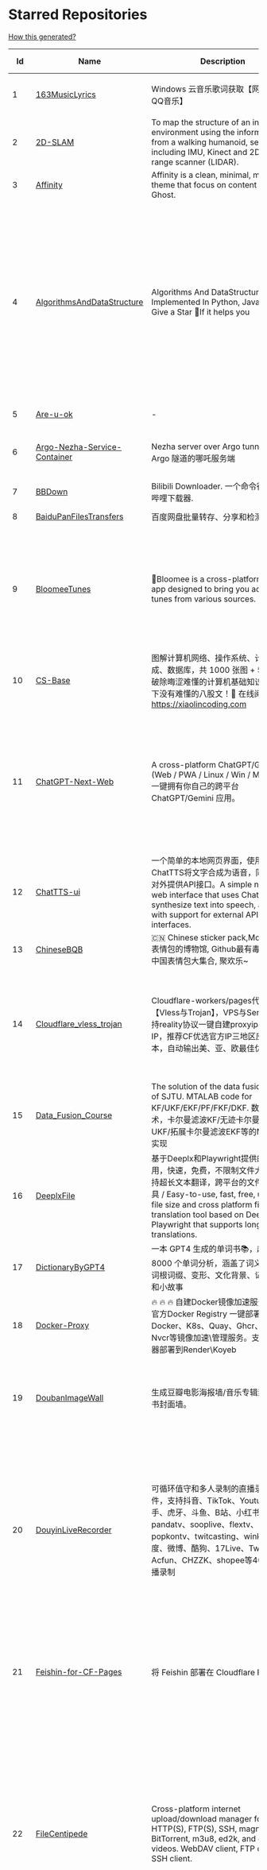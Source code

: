 # Starred Repositories  
[How this generated?](../master/USAGE.md)  
  
| Id 			| Name			| Description | Star Counts | Topics/Tags   | Last Updated 	|  
| ----------- | ----------- 	| ----------- | ----------- | ----------- 	| -----------   |  
|1|[163MusicLyrics](https://github.com/jitwxs/163MusicLyrics.git)|Windows 云音乐歌词获取【网易云、QQ音乐】|2171|neteasecloud, lyrics, 163music, srt, qqmusic|25-8-2024|  
|2|[2D-SLAM](https://github.com/Pontusun/2D-SLAM.git)|To map the structure of an indoor environment using the information from a walking humanoid, sensors including IMU, Kinect and 2D laser range scanner (LIDAR).|14||2-4-2015|  
|3|[Affinity](https://github.com/Showfom/Affinity.git)|Affinity is a clean, minimal, modern theme that focus on content for Ghost.|137|ghost, ghost-theme, ghost-themes|16-12-2019|  
|4|[AlgorithmsAndDataStructure](https://github.com/Py-Contributors/AlgorithmsAndDataStructure.git)|Algorithms And DataStructure Implemented In Python, Java & CPP, Give a Star 🌟If it helps you|947|data-structures, algorithms-and-data-structures, python-data-structures, python-algorithms, backtracking-algorithm, linkedlist, algorithm, cpp, python, algorithms, open-source, java, javascript, python3, computer-science|2-6-2024|  
|5|[Are-u-ok](https://github.com/AUK9527/Are-u-ok.git)|-|9529||13-8-2024|  
|6|[Argo-Nezha-Service-Container](https://github.com/fscarmen2/Argo-Nezha-Service-Container.git)|Nezha server over Argo tunnel 使用 Argo 隧道的哪吒服务端|682|nezha, probe, argo, cloudflared, paas, tunnel, vps|30-11-2024|  
|7|[BBDown](https://github.com/nilaoda/BBDown.git)|Bilibili Downloader. 一个命令行式哔哩哔哩下载器.|10041|downloader|27-11-2024|  
|8|[BaiduPanFilesTransfers](https://github.com/hxz393/BaiduPanFilesTransfers.git)|百度网盘批量转存、分享和检测工具|1514|baidu, gui, windows|25-10-2024|  
|9|[BloomeeTunes](https://github.com/HemantKArya/BloomeeTunes.git)|🌸Bloomee is a cross-platform music app designed to bring you ad-free tunes from various sources. 🌼🎵|471|android, android-app, bloc, flutter, flutter-apps, just-audio, music, music-player, saavn, youtube, downloader, spotify, music-client, windows, dart|27-11-2024|  
|10|[CS-Base](https://github.com/xiaolincoder/CS-Base.git)|图解计算机网络、操作系统、计算机组成、数据库，共 1000 张图 + 50 万字，破除晦涩难懂的计算机基础知识，让天下没有难懂的八股文！🚀 在线阅读：https://xiaolincoding.com  |14694|java, cpp, python, c, golang, linux, network, tcp|27-11-2024|  
|11|[ChatGPT-Next-Web](https://github.com/ChatGPTNextWeb/ChatGPT-Next-Web.git)|A cross-platform ChatGPT/Gemini UI (Web / PWA / Linux / Win / MacOS). 一键拥有你自己的跨平台 ChatGPT/Gemini 应用。|77375|chatgpt, nextjs, vercel, webui, cross-platform, tauri, tauri-app, react, desktop, gemini, fe, gemini-pro, gemini-server, gemini-ultra, ollama, groq, claude, calclaude, gpt-4o|28-11-2024|  
|12|[ChatTTS-ui](https://github.com/jianchang512/ChatTTS-ui.git)|一个简单的本地网页界面，使用ChatTTS将文字合成为语音，同时支持对外提供API接口。A simple native web interface that uses ChatTTS to synthesize text into speech, along with support for external API interfaces.|6319|tts, chattts|26-11-2024|  
|13|[ChineseBQB](https://github.com/zhaoolee/ChineseBQB.git)|🇨🇳 Chinese sticker pack,More joy / 表情包的博物馆, Github最有毒的仓库, 中国表情包大集合, 聚欢乐~|12278||29-9-2024|  
|14|[Cloudflare_vless_trojan](https://github.com/yonggekkk/Cloudflare_vless_trojan.git)|Cloudflare-workers/pages代理脚本【Vless与Trojan】，VPS与Serv00都支持reality协议一键自建proxyip与CF反代IP，推荐CF优选官方IP三地区应用脚本，自动输出美、亚、欧最佳优选IP|6384|cdn, vless, cloudflare-workers, xray, ygkkk, cloudflare-pages, cloudflare, trojan, clash-meta, sing-box, reality, serv00|8-12-2024|  
|15|[Data_Fusion_Course](https://github.com/ChangjingLiu/Data_Fusion_Course.git)|The solution of the data fusion  course of SJTU. MTALAB code for KF/UKF/EKF/PF/FKF/DKF. 数据融合技术，卡尔曼滤波KF/无迹卡尔曼滤波UKF/拓展卡尔曼滤波EKF等的MATLAB实现|73|kalman-filter, kalman|9-7-2023|  
|16|[DeeplxFile](https://github.com/infrost/DeeplxFile.git)|基于Deeplx和Playwright提供的简单易用，快速，免费，不限制文件大小，支持超长文本翻译，跨平台的文件翻译工具 / Easy-to-use, fast, free, unlimited file size and cross platform file translation tool based on Deeplx & Playwright that supports long text translations.|614||20-11-2024|  
|17|[DictionaryByGPT4](https://github.com/Ceelog/DictionaryByGPT4.git)|一本 GPT4 生成的单词书📚，超过 8000 个单词分析，涵盖了词义、例句、词根词缀、变形、文化背景、记忆技巧和小故事|3899|gpt-4, gpt4|14-10-2024|  
|18|[Docker-Proxy](https://github.com/dqzboy/Docker-Proxy.git)|🔥 🔥 🔥 自建Docker镜像加速服务，基于官方Docker  Registry 一键部署Docker、K8s、Quay、Ghcr、Mcr、Nvcr等镜像加速\管理服务。支持免服务器部署到Render\Koyeb|2194|docker-proxy, docker-registry, gcr-registry|8-12-2024|  
|19|[DoubanImageWall](https://github.com/icue/DoubanImageWall.git)|生成豆瓣电影海报墙/音乐专辑封面墙/图书封面墙。|212|douban, douban-movie, douban-music, douban-crawler, douban-spider, douban-book|15-8-2024|  
|20|[DouyinLiveRecorder](https://github.com/ihmily/DouyinLiveRecorder.git)|可循环值守和多人录制的直播录制软件，支持抖音、TikTok、Youtube、快手、虎牙、斗鱼、B站、小红书、pandatv、sooplive、flextv、popkontv、twitcasting、winktv、百度、微博、酷狗、17Live、Twitch、Acfun、CHZZK、shopee等40+平台直播录制|5161|douyin-live, video-downloader, douyin-api, douyulive, live-recorder, spider, douyin, tiktok, flextv, twitcasting, pandatv, douyu, huya, weibo-live, twitch, showroom-live, acfun-live, sooplive, shopee-live, youtube|3-12-2024|  
|21|[Feishin-for-CF-Pages](https://github.com/GenshinMinecraft/Feishin-for-CF-Pages.git)|将 Feishin 部署在 Cloudflare Pages 上|16|cloudflare, cloudflare-pages, jellyfin, jellyfin-client, jellyfin-web, music-library, music-player, navidrome, navidrome-client|5-10-2024|  
|22|[FileCentipede](https://github.com/filecxx/FileCentipede.git)|Cross-platform internet upload/download manager for HTTP(S), FTP(S), SSH, magnet-link, BitTorrent, m3u8, ed2k, and online videos.  WebDAV client, FTP client, SSH client.|9395|bittorrent-client, download-manager, download-videos, bt, magnet, libtorrent, http-client, ftp-client, download, video-downloader, stream-downloader, torrent, qbittorrent, transmission, webdav-client, ssh-client, m3u8, remote-download, qt|7-12-2024|  
|23|[FileCodeBox](https://github.com/vastsa/FileCodeBox.git)|文件快递柜-匿名口令分享文本，文件，像拿快递一样取文件（FileCodeBox - File Express Cabinet - Anonymous Passcode Sharing Text, Files, Like Taking Express Delivery for Files）|4343|python, anonymous, fastapi, tool, filecodebox|1-12-2024|  
|24|[FreeControl](https://github.com/pdone/FreeControl.git)|在PC上控制Android设备|2025|android, adb, scrcpy|26-11-2024|  
|25|[GoMusic](https://github.com/Bistutu/GoMusic.git)|迁移网易云/QQ音乐歌单至 Apple/Youtube/Spotify Music|968||4-10-2024|  
|26|[HackSTLinkUpgrade](https://github.com/armink/HackSTLinkUpgrade.git)|暴力升级你的 ST-Link 及 STM32CubeIDE|100|st-link, stm32, stcubeide, cubeide|4-12-2022|  
|27|[IPDB](https://github.com/ymyuuu/IPDB.git)|Cloudflare反代优选IP库|1582||8-12-2024|  
|28|[Implementation-of-Hector-SLAM-and-Autonomous-Navigation](https://github.com/Badri-R-S/Implementation-of-Hector-SLAM-and-Autonomous-Navigation.git)|Designed a mobile robot controlled using Raspberry Pi. Used hector mapping and AMCL to map the environment and localize the robot. Dijkstra Algorithm was used to autonomously navigate the robot.|2|amcl, hector-slam, ros, slam|13-11-2022|  
|29|[InnerTune](https://github.com/z-huang/InnerTune.git)|A Material 3 YouTube Music client for Android|4895|music, music-player, youtube, android, youtube-music, material-design, materialyou, innertube|29-10-2024|  
|30|[Matsuri](https://github.com/MatsuriDayo/Matsuri.git)|Matsuri (茉莉) / V2Ray / universal proxy toolchain for Android / Fork of SagerNet|2535|android, shadowsocks, v2ray, anticensorship|30-6-2023|  
|31|[MixTeX-Latex-OCR](https://github.com/RQLuo/MixTeX-Latex-OCR.git)|MixTeX multimodal LaTeX, ZhEn, and, Table OCR. It performs efficient CPU-based inference in a local offline on Windows.|918|computer-vision, deep-learning, latex, machine-learning, ocr, onnx, python|6-12-2024|  
|32|[Motrix](https://github.com/agalwood/Motrix.git)|A full-featured download manager.|45998|motrix, aria2, download-manager, macos, windows, linux, bittorrent, magnet, electron, bt, mac, download, torrent|7-6-2023|  
|33|[MouseClickTool](https://github.com/lalakii/MouseClickTool.git)|简单好用的鼠标连点器，体积小巧，性能好好的~鼠标连点器，当前版本体积仅16KB。https://mouseclicktool.sourceforge.io/|407|mouseclick, mouse, mouseclicker, autoclicker, mouseclicktool|26-10-2024|  
|34|[NaiveProxy-yg](https://github.com/yonggekkk/NaiveProxy-yg.git)|NaiveProxy多功能一键脚本，全网独家的多端口复用功能、自定义伪装站|317|acme, naiveproxy, warp, ygkkk|18-12-2023|  
|35|[NotionNext](https://github.com/tangly1024/NotionNext.git)|使用 NextJS + Notion API 实现的，支持多种部署方案的静态博客，无需服务器、零门槛搭建网站，为Notion和所有创作者设计。 (A static blog built with NextJS and Notion API, supporting multiple deployment options. No server required, zero threshold to set up a website. Designed for Notion and all creators.)|8055|tailwindcss, vercel, nextjs, react, blog, notion, zeabur|7-12-2024|  
|36|[Oracle-server-keep-alive-script](https://github.com/spiritLHLS/Oracle-server-keep-alive-script.git)|服务器资源占用脚本(甲骨文服务器保活脚本)(Oracle Server Keep Alive Script)|1709|alive, centos, debian, oracle, redhat, server, ubuntu, bash, oracle-cloud, dynamic, speedtest-cli, speedtest-go|22-10-2023|  
|37|[Oracle_OneKey_Active](https://github.com/Mrmineduce21/Oracle_OneKey_Active.git)|为了应对甲骨文最新回收机制而作的垃圾脚本|304||15-3-2023|  
|38|[PDFMathTranslate](https://github.com/Byaidu/PDFMathTranslate.git)|PDF scientific paper translation with preserved formats - 基于 AI 完整保留排版的 PDF 文档全文双语翻译，支持 Google/DeepL/Ollama/OpenAI 等服务，提供 CLI/GUI/Docker|3887|chinese, latex, pdf, translation, korean, english, japanese, openai, pdf2zh, russian|8-12-2024|  
|39|[PT-Plugin-Plus](https://github.com/pt-plugins/PT-Plugin-Plus.git)|PT 助手 Plus，为 Microsoft Edge、Google Chrome、Firefox 浏览器插件（Web Extensions），主要用于辅助下载 PT 站的种子。|7041|chrome-extension, firefox-addon, web-extension, edge-extension|3-10-2024|  
|40|[PathPlanning](https://github.com/zhm-real/PathPlanning.git)|Common used path planning algorithms with animations.|8122|astar, anytime-repairing-astar, learning-realtime-astar, realtime-adaptive-astar, lifelong-planning-astar, dstar, dstar-lite, anytime-dstar, rrt, rrt-star, rrt-connect, dynamic-rrt, extended-rrt, informed-rrt-star, fast-marching-trees, rrt-star-smart, batch-informed-trees, path-planning|14-12-2020|  
|41|[ROS-Autonomous-Robot](https://github.com/Abinay-Brown/ROS-Autonomous-Robot.git)|Autonomous Differential Drive Robot equipped with LIDAR AND IMU uses Hector-SLAM for mapping and ROS Navigation Stack to navigate autonomously|9||27-7-2023|  
|42|[Rin](https://github.com/openRin/Rin.git)|⚡Dynamic blog based on Cloudflare Pages + Workers + D1 + R2|1599|blog, bun, bunjs, framework, web, cloudflare, cloudflare-workers, elysiajs, react|6-12-2024|  
|43|[STranslate](https://github.com/ZGGSONG/STranslate.git)|A ready-to-use, ready-to-go translation ocr tool developed by WPF/WPF 开发的一款即开即用、即用即走的翻译、OCR工具|2202|deepl, wpf, mvvm, bing, openai, ocr, paddleocr, stranslate|7-12-2024|  
|44|[Shadowrocket-ADBlock-Rules](https://github.com/h2y/Shadowrocket-ADBlock-Rules.git)|提供多款 Shadowrocket 规则，带广告过滤功能。用于 iOS 未越狱设备选择性地自动翻墙。|15683|shadowrocket, surge, gfw, shadowsocks, shadowsocksr, ssr, proxy|12-4-2021|  
|45|[SteamTools](https://github.com/BeyondDimension/SteamTools.git)|🛠「Watt Toolkit」是一个开源跨平台的多功能 Steam 工具箱。|20531|steam, csharp, dotnet, wpf, mvvm, xaml, avalonia, avaloniaui, dotnetcore, cross-platform, steamtools, linux-app, windows-app, macos-app, ios-app, android-app, crossplatform|2-12-2024|  
|46|[TVBox](https://github.com/2hacc/TVBox.git)|TVBox 网络接口，更新速度快，接口访问速度快且稳定！|4968|tvbox|14-11-2024|  
|47|[Telegraph-Image](https://github.com/cf-pages/Telegraph-Image.git)|Image Hosting solution, Flickr/imgur alternative, make it easy for users to share their images. Using Cloudflare Pages and Telegraph.|3447|cloudflare, cloudflare-pages, flickr, image, image-host, image-hosting, image-sharing, imgur, serverless, telegraph, upload-images|4-12-2024|  
|48|[ToastFish](https://github.com/Uahh/ToastFish.git)|一个利用摸鱼时间背单词的软件。|5570||27-1-2023|  
|49|[Umi-OCR](https://github.com/hiroi-sora/Umi-OCR.git)|OCR software, free and offline. 开源、免费的离线OCR软件。支持截屏/批量导入图片，PDF文档识别，排除水印/页眉页脚，扫描/生成二维码。内置多国语言库。|27782|paddleocr, ocr, ocr-python, umi-ocr, qml, qt, screenshot|18-10-2024|  
|50|[UnblockNeteaseMusic](https://github.com/nondanee/UnblockNeteaseMusic.git)|Revive unavailable songs for Netease Cloud Music|17442|netease-cloud-music, unblocker, proxy-server|22-12-2020|  
|51|[VipVideo](https://github.com/iodefog/VipVideo.git)|各大网站vip视频、世界杯直播（CCTV5）免费观看 - Mac版。付费电影，VIP会员剧等，去广告播放。自用视频或者电影URL，音乐破解URL，CCTV等电视播放URL，爱奇艺、腾讯视频、芒果视频、bilibili、美剧、韩剧、日剧、音乐破解|3175||18-1-2023|  
|52|[WorkerVless2sub](https://github.com/cmliu/WorkerVless2sub.git)|这个是一个将 Cloudflare Workers - VLESS 搭配 自建优选域名 的 订阅生成器|3961||8-12-2024|  
|53|[X-TRACK](https://github.com/FASTSHIFT/X-TRACK.git)|A GPS bicycle speedometer that supports offline maps and track recording |5594|gps, gps-tracking, bicycle, speedometer, offline-maps, mcu, lvgl, mvp, gpx|11-11-2024|  
|54|[Y-TOC](https://github.com/struy-cn/Y-TOC.git)|-|105||24-3-2024|  
|55|[YYeTsBot](https://github.com/tgbot-collection/YYeTsBot.git)|🎬 人人影视 机器人和网站，包含人人影视全部资源以及众多网友的网盘分享|14392|yyets, telegram-bot, movies, tv-shows, bot, zimuxia|7-12-2024|  
|56|[alidrive-uploader-for-baota](https://github.com/aoaostar/alidrive-uploader-for-baota.git)|阿里云盘上传宝塔插件|100||28-7-2022|  
|57|[aliyundrive-webdav](https://github.com/messense/aliyundrive-webdav.git)|阿里云盘 WebDAV 服务|9630|aliyundrive, aliyundrive-client, webdav-server, openwrt-package, luci-app|23-7-2024|  
|58|[aria2](https://github.com/aria2/aria2.git)|aria2 is a lightweight multi-protocol & multi-source, cross platform download utility operated in command-line. It supports HTTP/HTTPS, FTP, SFTP, BitTorrent and Metalink.|36102|cpp11, http, ftp, sftp, bittorrent, rpc, download, metalink|30-6-2024|  
|59|[awesome-cloudflare](https://github.com/zhuima/awesome-cloudflare.git)|⛅️ 精选的 Cloudflare 工具、开源项目、指南、博客和其他资源列表。/ ⛅️ A curated list of Cloudflare tools, open source projects, guides, blogs and other resources.|8930||14-11-2024|  
|60|[awesome-english-ebooks](https://github.com/hehonghui/awesome-english-ebooks.git)|经济学人(含音频)、纽约客、卫报、连线、大西洋月刊等英语杂志免费下载,支持epub、mobi、pdf格式, 每周更新|22349|download, ebooks, economist, economist-ebooks, new-yorker, pdf|6-12-2024|  
|61|[awesome-social-media-downloader](https://github.com/DangJin/awesome-social-media-downloader.git)|👿 收录了一些能够免费下载油管、B 站、抖音等平台视频的下载工具。Some download tools that can freely download videos from platforms such as YouTube, Bilibili, Douyin, etc. have been included.|1135|downloader, bilibili-download, iqiyi, video, youku, youtube-dl|24-6-2024|  
|62|[awesome-testflight-link](https://github.com/pluwen/awesome-testflight-link.git)|Collection of Testflight public app link（iOS/iPad OS/macOS）。|3780|testflight, app, collection, ios, iphone, ipad, macos|8-12-2024|  
|63|[awesome-toolbox-chinese](https://github.com/bestxtools/awesome-toolbox-chinese.git)|🧰 优秀工具箱集合 - 收集，推荐好用、优秀的工具箱。工具箱大全。  https://awesome-toolbox-chinese.bestxtools.com/   https://😎🧰.bestxtools.com/|1015|toolbox, toolboxes, tools, awesome-list, awesome, awesome-toolbox, awesome-tools, online-tools, online-tools-websites, bestxtools|28-8-2023|  
|64|[bili2text](https://github.com/lanbinshijie/bili2text.git)|Bilibili视频转文字，一步到位，输入链接即可使用|638||7-11-2024|  
|65|[biliup](https://github.com/biliup/biliup.git)|全自动录播、直播录制、分p投稿工具，支持twitch、ytb频道搬运。|3519|bilibili, huya, douyu, douyin, bilibiliupload, youtube, twitch, downloader, download|25-11-2024|  
|66|[cashbook](https://github.com/dingdangdog/cashbook.git)|Docker部署的Web记账本。|80|cashbook, web, docker, ledger|30-11-2024|  
|67|[clash-verge-rev](https://github.com/clash-verge-rev/clash-verge-rev.git)|Continuation of Clash Verge - A Clash Meta GUI based on Tauri (Windows, MacOS, Linux)|41315|clash, clash-meta, clash-verge, linux, mac, tauri-app, windows, mihomo|1-12-2024|  
|68|[cloudflare](https://github.com/ip-scanner/cloudflare.git)|-|3708||14-2-2024|  
|69|[cloudflare_temp_email](https://github.com/dreamhunter2333/cloudflare_temp_email.git)|CloudFlare free temp domain email 免费收发 临时域名邮箱 支持附件 IMAP SMTP TelegramBot|2768|cloudflare-email, cloudflare-pages, cloudflare-workers, email, free|3-12-2024|  
|70|[dijkstras-algorithm](https://github.com/mburst/dijkstras-algorithm.git)|Implementations of Dijkstra's shortest path algorithm in different languages|531||21-2-2023|  
|71|[echarts](https://github.com/apache/echarts.git)|Apache ECharts is a powerful, interactive charting and data visualization library for browser|60853|echarts, data-visualization, charts, charting-library, visualization, apache, data-viz, canvas, svg|29-11-2024|  
|72|[eno-music](https://github.com/cloudflypeng/eno-music.git)|-|520||1-12-2024|  
|73|[extract_forward_tgbot](https://github.com/AhFeil/extract_forward_tgbot.git)|存储转发给它的消息，并能推送到网页，方便查看编辑信息，附带拼接图片、视频转 GIF 功能。 Store the messages forwarded to it, and be able to push them to the web page, for easy viewing and editing of the information.|108|python3, telegram-bot|22-6-2024|  
|74|[fideo-live-record](https://github.com/chenfan0/fideo-live-record.git)|A convenient live broadcast recording software! Supports Tiktok, Youtube, Twitch, Bilibili, Bigo!(一款方便的直播录制软件! 支持tiktok, youtube, twitch, 抖音，虎牙，斗鱼，快手，微博，网易cc，bilibili，花椒, 淘宝, 京东) |1213|douyin, douyu, ffmpeg, live-record, mac, tiktok, twitch, window, youtube, bigo, taobao, weibo, huya|5-11-2024|  
|75|[free](https://github.com/freefq/free.git)|翻墙、免费翻墙、免费科学上网、免费节点、免费梯子、免费ss/v2ray/trojan节点、蓝灯、谷歌商店、翻墙梯子|37080|fanqiang, v2ray, lantern, trojan, freefq, gfw, vmess, bulink, vpn, shadowsocks|6-2-2024|  
|76|[fuck-paywall](https://github.com/BoogalooLi/fuck-paywall.git)|去掉华尔街日报和经济学人的付费墙。remove the paywalls of The Wallstreet Journal & The Economist.|422||29-6-2019|  
|77|[fusion](https://github.com/0x2E/fusion.git)|A lightweight, self-hosted friendly RSS aggregator and reader|1126|rss, rss-aggregator, rss-reader, self-hosted|29-9-2024|  
|78|[get_jobs](https://github.com/loks666/get_jobs.git)|💼【AI找工作助手】全平台自动投简历脚本：(boss、前程无忧、猎聘、拉勾、智联招聘)|883|resume, submit, voluntarily|8-12-2024|  
|79|[get_subscribe](https://github.com/ermaozi/get_subscribe.git)|✈️ 免费机场  / 免费VPN -> 自动获取免 clash/v2ray/trojan/sr/ssr 订阅链接，间隔12小时持续更新   科学上网   翻墙|7059|clash, v2ray, trojan, trojan-go, sr, ssr, android, vpn|8-12-2024|  
|80|[halo](https://github.com/halo-dev/halo.git)|强大易用的开源建站工具。|34243|halo, cms, halocms, content-management-system, blog, blog-engine|5-12-2024|  
|81|[haoruanfenxiang](https://github.com/yoyodadada/haoruanfenxiang.git)|好软分享|4377||30-11-2024|  
|82|[hector_slam_Ceres](https://github.com/wenbowen123/hector_slam_Ceres.git)|"Localization and Perception for Control and Decision-Making of a Low-Speed Autonomous Shuttle in a Campus Pilot Deployment." SAE International Journal of Connected and Automated Vehicles 1, no. 12-01-02-0003 (2018).|23|slam, robotics, self-driving-car, ceres-solver|21-4-2019|  
|83|[hexo](https://github.com/hexojs/hexo.git)|A fast, simple & powerful blog framework, powered by Node.js.|39656|hexo, javascript, nodejs, static-site-generator, typescript|14-10-2024|  
|84|[hexo-pro](https://github.com/wuzheng228/hexo-pro.git)|-|68||5-11-2024|  
|85|[hexo.github.io](https://github.com/wuhu-pig/hexo.github.io.git)|-|1||27-8-2024|  
|86|[html5-speedtest](https://github.com/insoxin/html5-speedtest.git)|一个基于HTML5的Speedtest 开源速度测试(服务器网速)只有9kb的精简汉化|112|html5-speedtest, speedtest|20-9-2019|  
|87|[iptv-sources](https://github.com/wuhu-pig/iptv-sources.git)|自动抓取更新iptv源 Autoupdate iptv sources|1||17-12-2023|  
|88|[iptv-sources](https://github.com/HerbertHe/iptv-sources.git)|Autoupdate iptv sources|6761|iptv, iptv-channels, iptv-m3u, m3u, kodi, tvbox, diyp, docker|21-11-2024|  
|89|[jpg2gif](https://github.com/hellodk34/jpg2gif.git)|把telegram导出的jpg/jpeg/png静态表情图片转换成微信能够导入的.gif文件|122|sticker, stickers, telegram|10-4-2024|  
|90|[keyword_alert_bot](https://github.com/Hootrix/keyword_alert_bot.git)|telegram keyword alert bot ⏰|267|telegram-bot, bot, python, telegram, docker, sqlite|11-7-2024|  
|91|[live](https://github.com/wwb521/live.git)|更新高质量电视直播源，欢迎大家使用，永久免费|1995||30-11-2024|  
|92|[lottie-converter](https://github.com/ed-asriyan/lottie-converter.git)|Converts Lottie Animations (.json / .lottie) and Telegram stickers (*.tgs) to GIF / PNG / APNG / WEBP / WEBM|837|tgs, telegram, gif, sticker, lottie, stickers, animated-stickers, gifski, webp, apng, png, tgs-to-apng, tgs-to-gif, tgs-to-png, tgs-to-webp, lottie-to-apng, lottie-to-gif, lottie-to-webp, lottie-to-webm, webm|29-9-2024|  
|93|[matlab_motion_planning](https://github.com/ai-winter/matlab_motion_planning.git)|Motion planning and Navigation of AGV/AMR：matlab implementation of Dijkstra, A*, Theta*, JPS, D*, LPA*, D* Lite, RRT, RRT*, RRT-Connect, Informed RRT*, ACO, Voronoi, PID, LQR, MPC, APF, RPP, DWA, DDPG, Bezier, B-spline, Dubins, Reeds-Shepp etc.|345|a-star, d-star, dijkstra, dynamic-window-approach, informed-rrt-star, jump-point-search, motion-planning, rrt, rrt-connect, rrt-star, ant-colony-optimization, pid-control, voronoi, theta-star, artificial-potential-field, lqr-controller, mpc-control|8-2-2024|  
|94|[mdx-notes](https://github.com/maqi1520/mdx-notes.git)|⛷ Cross-platform note-taking software, public layout editor, using MDX ⛷ 跨平台笔记软件，公众号排版编辑器，使用MDX来排版|1096|mdx, markdown-editor, markdown, nextjs, note-taking, notes|27-10-2024|  
|95|[mihomo](https://github.com/MetaCubeX/mihomo.git)|A simple Python Pydantic model for Honkai: Star Rail parsed data from the Mihomo API.|17125|honkai-star-rail, mihomo, python, star-rail-api|20-10-2024|  
|96|[n8n](https://github.com/n8n-io/n8n.git)|Free and source-available fair-code licensed workflow automation tool. Easily automate tasks across different services.|50878|automation, automated, ipaas, n8n, workflow, typescript, node, self-hosted, integrations, workflow-automation, cli, development, docker, low-code, low-code-development-platform, data-flow, integration-framework, apis, low-code-platform, no-code|6-12-2024|  
|97|[nekoray](https://github.com/MatsuriDayo/nekoray.git)|Qt based cross-platform GUI proxy configuration manager (backend: sing-box)|13601|linux, proxy, qt, shadowsocks, sing-box, trojan, v2ray, vless, vmess, windows|9-10-2024|  
|98|[new-pac](https://github.com/Alvin9999/new-pac.git)|翻墙-科学上网、自由上网、免费科学上网、免费翻墙、油管youtube/视频下载、fanqiang、软件、VPN、一键翻墙浏览器，vps一键搭建翻墙服务器脚本/教程，免费shadowsocks/ss/ssr/v2ray/goflyway账号/节点，翻墙梯子，电脑、手机、iOS、安卓、windows、Mac、Linux、路由器翻墙、科学上网、youtube视频下载、youtube油管镜像/免翻墙网站、美区apple id共享账号|56109|fanqiang, free-ssr, free-ss, ssr, shadowsocks, v2ray, gfw, shadowsocksr, ss, vmess, brook, goflyway, naiveproxy, freegate, kcptun, trojan, vpn, lantern|8-12-2024|  
|99|[ollama](https://github.com/ollama/ollama.git)|Get up and running with Llama 3.2, Mistral, Gemma 2, and other large language models.|101322|llama, llm, llama2, llms, go, golang, ollama, mistral, gemma, llama3, llava, phi3, gemma2|8-12-2024|  
|100|[ott](https://github.com/jianchang512/ott.git)|Api tool for local offline text translation supporting multiple languages/支持多语言的本地离线文字翻译api|453|translate, translation, translator|4-11-2024|  
|101|[pdf2docxserver](https://github.com/infrost/pdf2docxserver.git)|A server app to convert pdf to docx based on pdf2docx/ 基于 pdf2docx 将 pdf 转换为 docx 的服务程序|28||1-9-2024|  
|102|[plugins](https://github.com/typecho-fans/plugins.git)|Typecho Fans插件作品目录|1769|typecho, typecho-plugin, php, javascript|31-8-2024|  
|103|[qrcp](https://github.com/claudiodangelis/qrcp.git)|:zap: Transfer files over wifi from your computer to your mobile device by scanning a QR code without leaving the terminal.|10022|utility, golang, qrcode, cli, command-line|1-9-2024|  
|104|[radishes](https://github.com/radishes-music/radishes.git)|Cross-platform copyright-free music platform（跨平台的无版权的音乐平台）. 支持 windows / macos / linux / web|1105|radishes, music, electron, vue3, typescript, id3-writer, id3-reader, music-player, unblock, vip|26-5-2024|  
|105|[reference](https://github.com/jaywcjlove/reference.git)|为开发人员分享快速参考备忘清单(速查表)|12412|javascript, docker, npm, npm-package, semver, toml, typescript, cheatsheet, references, reactjs|24-11-2024|  
|106|[reinstall](https://github.com/bin456789/reinstall.git)|一键DD/重装脚本 (One-click reinstall OS on VPS)|3090|reinstall, vps, netboot, netinstall, boot, distro, grub, linux, operating-systems, os, windows, netinst, installer, iso, liveos, shell-script, alpine, alpine-linux, linux-distribution|6-12-2024|  
|107|[robot_pose_ekf](https://github.com/ros-planning/robot_pose_ekf.git)|robot_pose_ekf package for ROS Melodic and later|287||2-3-2021|  
|108|[robot_pose_ekf](https://github.com/udacity/robot_pose_ekf.git)|The robot_pose_ekf ROS package applies sensor fusion on the robot IMU and odometry values to estimate its 3D pose.|379||8-12-2021|  
|109|[robot_pose_ekf_learning](https://github.com/WinDistance/robot_pose_ekf_learning.git)|robot_pose_ekf 注释|5||20-11-2019|  
|110|[robot_pose_ekf_study](https://github.com/qianlima8888/robot_pose_ekf_study.git)|对ros下的robot_pose_ekf包源码依照个人理解添加注释|3||17-4-2019|  
|111|[rrt-algorithms](https://github.com/motion-planning/rrt-algorithms.git)|n-dimensional RRT, RRT* (RRT-Star)|636|geometry, rrt, rrt-star, algorithm, algorithms, random, motion-planning, tree|20-5-2024|  
|112|[scoutrobot](https://github.com/abelmeadows/scoutrobot.git)|We have successfully implemented the autonomous navigation of UAV with our custom python node using LiDAR ; 2D mapping with Hector SLAM and 3D mapping using Octomap algorithms in the ROS simulation environment. We also implemented an algorithm to manage the battery life of the UAV though which the UAV can use to return home when the battery-level drops down to a certain percentage.|53||27-4-2019|  
|113|[server](https://github.com/screego/server.git)|screen sharing for developers https://screego.net/|8024|webrtc, screensharing-tool, privacy, selfhosted, docker, go|7-12-2024|  
|114|[shuyuan](https://github.com/shidahuilang/shuyuan.git)|阅读书源-香色闺阁+阅读3.0书源+源阅读+爱阅书香+千阅+花火阅读+读不舍手+番茄+喜马拉雅IPTV源+IPA巨魔应用=自动更新|6033|xiangsegige, reader, shuyuan, yuedu, aiyueshuxiang, yuanyuedu, iptv, ipa, trollstore, tts|7-12-2024|  
|115|[sing-box-yg](https://github.com/yonggekkk/sing-box-yg.git)|sing-box精装桶一键脚本【Hysteria2、Tuic5、Vless-reality、Vmess-ws/argo】：支持alpine系统、自签/acme双证书切换、Argo固定临时双隧道（可共存）、Psiphon赛风VPN（30个国家）分流功能；附singbox电脑网页客户端下载|2513|argo, clash-meta, hysteria2, sing-box, v2rayn, openclash, shadowrocket, cloudflared, acme, telegram-bot, geosite, v2ray, xray, tuic, warp, alpine, oblivion, psiphon|6-12-2024|  
|116|[sshwifty](https://github.com/nirui/sshwifty.git)|Web SSH & Telnet (WebSSH & WebTelnet client) 🔮|2476|webssh, webssh2, webtelnet, telnet, ssh|11-10-2024|  
|117|[starred-repo-toc](https://github.com/yks0000/starred-repo-toc.git)|Generates Markdown table for all Starred Repositories by a GitHub user.|39|starred-repositories, starred|8-12-2024|  
|118|[subconverter](https://github.com/tindy2013/subconverter.git)|Utility to convert between various subscription format|13462|clash, clashr, surge, quantumult, quantumultx, surfboard, v2ray, ss, ssr, regular-expression, gist, emoji, rename, subconverter|28-11-2024|  
|119|[tdl](https://github.com/iyear/tdl.git)|📥 A Telegram toolkit written in Golang|4569|telegram, downloader, telegram-api, download, bash, telegram-bot, telegram-userbot|2-12-2024|  
|120|[telegram_media_downloader](https://github.com/tangyoha/telegram_media_downloader.git)|基于Dineshkarthik的项目， 电报视频下载，电报资源下载，跨平台，支持web查看下载进度 ，支持bot下发指令下载，支持下载已经加入的私有群但是限制下载的资源， telegram media download,Download media files from a telegram conversation/chat/channel up to 2GiB per file|2611|media-downloader, flask, cross-platform, downloader, telegram-bot, cosplatfrom|4-9-2024|  
|121|[tgState](https://github.com/csznet/tgState.git)|使用Telegram作为存储的文件外链系统，不限制文件大小和格式。|904|go, golang, telegram, telegram-bot, file, file-sharing, file-upload, filesystem, images, imageserver, img, storage, storage-api, storage-service, telegram-api, telegram-bot-api, telegrambot, vercel|18-4-2024|  
|122|[translators](https://github.com/zotero/translators.git)|Zotero Translators|1313||6-12-2024|  
|123|[v2rayN](https://github.com/2dust/v2rayN.git)|A GUI client for Windows and Linux, support Xray core and sing-box-core and others|71184|windows, proxy, socks5, shadowsocks, trojan, v2ray, v2fly, xray, vmess, vless, xtls|8-12-2024|  
|124|[vaultwarden](https://github.com/dani-garcia/vaultwarden.git)|Unofficial Bitwarden compatible server written in Rust, formerly known as bitwarden_rs|39697|vaultwarden, bitwarden, rust, docker, rocket, hacktoberfest, bitwarden-rs|6-12-2024|  
|125|[vps-inventory-monitoring](https://github.com/546669204/vps-inventory-monitoring.git)|VPS库存监控系统 --- 实时把握库存信息|329||8-7-2019|  
|126|[warp-yg](https://github.com/yonggekkk/warp-yg.git)|warp多功能一键脚本，支持warp-go与wgcf切换，无限生成warp配置文件，支持升级warp+、warp团队账户，查看VPS本地IP、netflix、chatgpt解锁状态|3749|netflix, warp, warp-go, wgcf, cloudflare, ygkkk, chatgpt, socks5-proxy, warp-cli, vpn, endpoint, replit, wireguard|24-9-2024|  
|127|[wifi-cracking](https://github.com/brannondorsey/wifi-cracking.git)|Crack WPA/WPA2 Wi-Fi Routers with Airodump-ng and Aircrack-ng/Hashcat|11470|wifi, wpa2-cracking, aircrack-ng, hashcat, hacking, tutorial, cracking, password-cracking|18-5-2018|  
|128|[x-ui-yg](https://github.com/yonggekkk/x-ui-yg.git)|x-ui精简修改版脚本，集成argo固定临时双隧道（可共存）、Psiphon赛风VPN（30个国家）分流功能，支持部分节点聚合订阅、sing-box订阅、clash-meta订阅的配置输出|2112|x-ui, xray-core, socks5, wireguard, chatgpt, warp, argo, cloudflared, clash-meta, sing-box, alpine, httpupgrade, splithttp, oblivion, psiphon|6-12-2024|  
|129|[xiaomusic](https://github.com/hanxi/xiaomusic.git)|使用小爱音箱播放音乐，音乐使用 yt-dlp 下载。|2212|music, xiaoai, xiaoai-speaker, xiaomi, xiaomusic|8-12-2024|  
  
